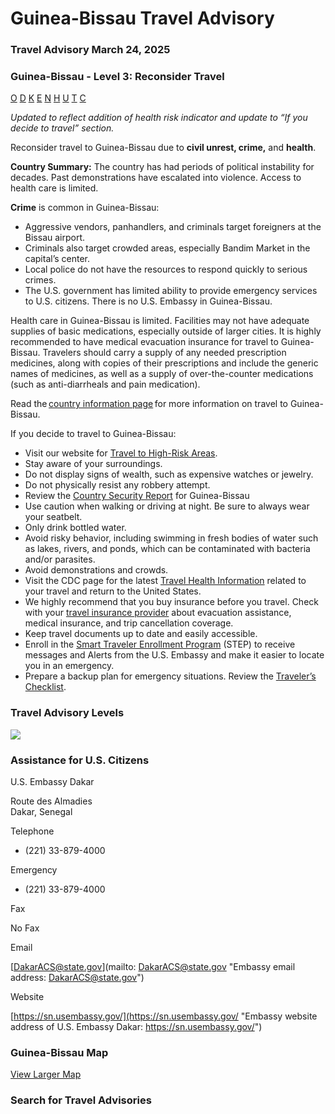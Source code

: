 # Guinea-Bissau Travel Advisory

### Travel Advisory March 24, 2025

### Guinea-Bissau - Level 3: Reconsider Travel

[O](javascript:void(0); "Tool Tip: Other")
[D](javascript:void(0); "Tool Tip: Wrongful Detention")
[K](javascript:void(0); "Tool Tip: Kidnap and Hostage")
[E](javascript:void(0); "Tool Tip: Event")
[N](javascript:void(0); "Tool Tip: Disaster")
[H](javascript:void(0); "Tool Tip: Health")
[U](javascript:void(0); "Tool Tip: Civil Unrest")
[T](javascript:void(0); "Tool Tip: Terrorism")
[C](javascript:void(0); "Tool Tip: Crimes")

*Updated to reflect addition of health risk indicator and update to “If you decide to travel” section.*

Reconsider travel to Guinea-Bissau due to **civil unrest, crime,** and **health**.

**Country Summary:** The country has had periods of political instability for decades. Past demonstrations have escalated into violence. Access to health care is limited.

**Crime** is common in Guinea-Bissau:

* Aggressive vendors, panhandlers, and criminals target foreigners at the Bissau airport.
* Criminals also target crowded areas, especially Bandim Market in the capital’s center.
* Local police do not have the resources to respond quickly to serious crimes.
* The U.S. government has limited ability to provide emergency services to U.S. citizens. There is no U.S. Embassy in Guinea-Bissau.

Health care in Guinea-Bissau is limited. Facilities may not have adequate supplies of basic medications, especially outside of larger cities. It is highly recommended to have medical evacuation insurance for travel to Guinea-Bissau. Travelers should carry a supply of any needed prescription medicines, along with copies of their prescriptions and include the generic names of medicines, as well as a supply of over-the-counter medications (such as anti-diarrheals and pain medication).

Read the [country information page](https://travel.state.gov/content/travel/en/international-travel/International-Travel-Country-Information-Pages/Guinea-Bissau.html) for more information on travel to Guinea-Bissau.

If you decide to travel to Guinea-Bissau:

* Visit our website for [Travel to High-Risk Areas](https://travel.state.gov/content/passports/en/go/TraveltoHighRiskAreas.html).
* Stay aware of your surroundings.
* Do not display signs of wealth, such as expensive watches or jewelry.
* Do not physically resist any robbery attempt.
* Review the [Country Security Report](https://www.osac.gov/Content/Report/59bd339c-6e0b-4406-8b2a-1d74642aef3b) for Guinea-Bissau
* Use caution when walking or driving at night. Be sure to always wear your seatbelt.
* Only drink bottled water.
* Avoid risky behavior, including swimming in fresh bodies of water such as lakes, rivers, and ponds, which can be contaminated with bacteria and/or parasites.
* Avoid demonstrations and crowds.
* Visit the CDC page for the latest [Travel Health Information](https://wwwnc.cdc.gov/travel/notices) related to your travel and return to the United States.
* We highly recommend that you buy insurance before you travel. Check with your [travel insurance provider](https://travel.state.gov/content/travel/en/international-travel/before-you-go/your-health-abroad/Insurance_Coverage_Overseas.html) about evacuation assistance, medical insurance, and trip cancellation coverage.
* Keep travel documents up to date and easily accessible.
* Enroll in the [Smart Traveler Enrollment Program](https://mytravel.state.gov/s/step) (STEP) to receive messages and Alerts from the U.S. Embassy and make it easier to locate you in an emergency.
* Prepare a backup plan for emergency situations. Review the [Traveler’s Checklist](https://travel.state.gov/content/passports/en/go/checklist.html).

### Travel Advisory Levels

[![](/content/dam/NEWTravelAssets/images/travel-levelv1.svg)](/content/travel/en/international-travel/before-you-go/about-our-new-products.html "Travel Advisory Levels")

### Assistance for U.S. Citizens

U.S. Embassy Dakar

Route des Almadies  
Dakar, Senegal

Telephone

+ (221) 33-879-4000

Emergency

+ (221) 33-879-4000

Fax

No Fax

Email

[DakarACS@state.gov](mailto: DakarACS@state.gov "Embassy email address: DakarACS@state.gov")

Website

[https://sn.usembassy.gov/](https://sn.usembassy.gov/ "Embassy website address of U.S. Embassy Dakar: https://sn.usembassy.gov/")

### Guinea-Bissau Map

[View Larger Map](https://travelmaps.state.gov/TSGMap/?extent=-18.014768353,10.463932163,-12.671728076,13.194750797 "Map of Guinea-Bissau")



### Search for Travel Advisories